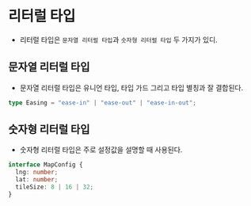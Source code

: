 # 리터럴 타입

- 리터럴 타입은 `문자열 리터럴 타입`과 `숫자형 리터럴 타입` 두 가지가 있디.

## 문자열 리터럴 타입

- 문자열 리터럴 타입은 유니언 타입, 타입 가드 그리고 타입 별칭과 잘 결합된다.

```typescript
type Easing = "ease-in" | "ease-out" | "ease-in-out";
```

## 숫자형 리터럴 타입

- 숫자형 리터럴 타입은 주로 설정값을 설명할 때 사용된다.

```typescript
interface MapConfig {
  lng: number;
  lat: number;
  tileSize: 8 | 16 | 32;
}
```
